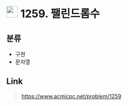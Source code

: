 # <img src="https://d2gd6pc034wcta.cloudfront.net/tier/5.svg" width="30"> 1259. 팰린드롬수

## 분류
* 구현
* 문자열

## Link
> https://www.acmicpc.net/problem/1259
